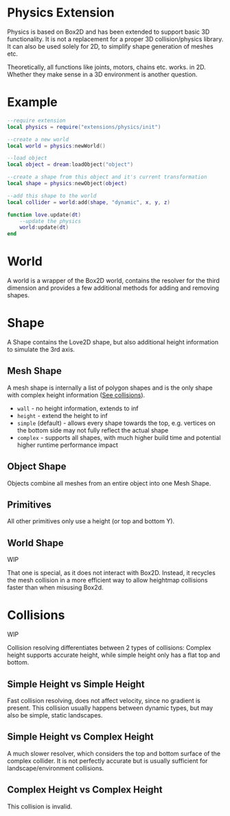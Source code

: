 # Physics Extension

Physics is based on Box2D and has been extended to support basic 3D functionality.
It is not a replacement for a proper 3D collision/physics library.
It can also be used solely for 2D, to simplify shape generation of meshes etc.

Theoretically, all functions like joints, motors, chains etc. works. in 2D. Whether they make sense in a 3D environment is another question.

# Example

```lua
--require extension
local physics = require("extensions/physics/init")

--create a new world
local world = physics:newWorld()

--load object
local object = dream:loadObject("object")

--create a shape from this object and it's current transformation
local shape = physics:newObject(object)

--add this shape to the world
local collider = world:add(shape, "dynamic", x, y, z)

function love.update(dt)
	--update the physics
	world:update(dt)
end
```

# World

A world is a wrapper of the Box2D world, contains the resolver for the third dimension and provides a few additional methods for adding and removing shapes.

# Shape

A Shape contains the Love2D shape, but also additional height information to simulate the 3rd axis.

## Mesh Shape

A mesh shape is internally a list of polygon shapes and is the only shape with complex height information ([See collisions](#collisions)).

* `wall` - no height information, extends to inf
* `height` - extend the height to inf
* `simple` (default) - allows every shape towards the top, e.g. vertices on the bottom side may not fully reflect the actual shape
* `complex` - supports all shapes, with much higher build time and potential higher runtime performance impact

## Object Shape

Objects combine all meshes from an entire object into one Mesh Shape.

## Primitives

All other primitives only use a height (or top and bottom Y).

## World Shape

WIP

That one is special, as it does not interact with Box2D. Instead, it recycles the mesh collision in a more efficient way to allow heightmap collisions faster than when misusing Box2d.

# Collisions

WIP

Collision resolving differentiates between 2 types of collisions: Complex height supports accurate height, while simple height only has a flat top and bottom.

## Simple Height vs Simple Height

Fast collision resolving, does not affect velocity, since no gradient is present. This collision usually happens between dynamic types, but may also be simple, static landscapes.

## Simple Height vs Complex Height

A much slower resolver, which considers the top and bottom surface of the complex collider. It is not perfectly accurate but is usually sufficient for landscape/environment collisions.

## Complex Height vs Complex Height

This collision is invalid.